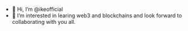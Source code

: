 - 👋 Hi, I’m @ikeofficial
- 👀 I’m interested in learing web3 and blockchains and look forward to collaborating with you all.
